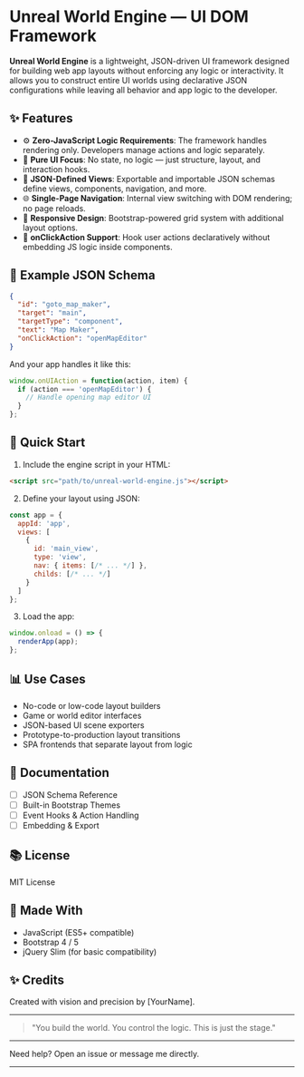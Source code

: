 # Unreal World Engine — UI DOM Framework

**Unreal World Engine** is a lightweight, JSON-driven UI framework designed for building web app layouts without enforcing any logic or interactivity. It allows you to construct entire UI worlds using declarative JSON configurations while leaving all behavior and app logic to the developer.

## ✨ Features

- ⚙️ **Zero-JavaScript Logic Requirements**: The framework handles rendering only. Developers manage actions and logic separately.
- 🧠 **Pure UI Focus**: No state, no logic — just structure, layout, and interaction hooks.
- 🔄 **JSON-Defined Views**: Exportable and importable JSON schemas define views, components, navigation, and more.
- 🌐 **Single-Page Navigation**: Internal view switching with DOM rendering; no page reloads.
- 🌟 **Responsive Design**: Bootstrap-powered grid system with additional layout options.
- 📅 **onClickAction Support**: Hook user actions declaratively without embedding JS logic inside components.

## 📁 Example JSON Schema

```json
{
  "id": "goto_map_maker",
  "target": "main",
  "targetType": "component",
  "text": "Map Maker",
  "onClickAction": "openMapEditor"
}
```

And your app handles it like this:

```js
window.onUIAction = function(action, item) {
  if (action === 'openMapEditor') {
    // Handle opening map editor UI
  }
};
```

## 🚀 Quick Start

1. Include the engine script in your HTML:

```html
<script src="path/to/unreal-world-engine.js"></script>
```

2. Define your layout using JSON:

```js
const app = {
  appId: 'app',
  views: [
    {
      id: 'main_view',
      type: 'view',
      nav: { items: [/* ... */] },
      childs: [/* ... */]
    }
  ]
};
```

3. Load the app:

```js
window.onload = () => {
  renderApp(app);
};
```

## 📊 Use Cases

- No-code or low-code layout builders
- Game or world editor interfaces
- JSON-based UI scene exporters
- Prototype-to-production layout transitions
- SPA frontends that separate layout from logic

## 📖 Documentation

- [ ] JSON Schema Reference
- [ ] Built-in Bootstrap Themes
- [ ] Event Hooks & Action Handling
- [ ] Embedding & Export

## 📚 License

MIT License

## 🙌 Made With

- JavaScript (ES5+ compatible)
- Bootstrap 4 / 5
- jQuery Slim (for basic compatibility)

## ✨ Credits

Created with vision and precision by [YourName].

---

> "You build the world. You control the logic. This is just the stage."

---

Need help? Open an issue or message me directly.

---

